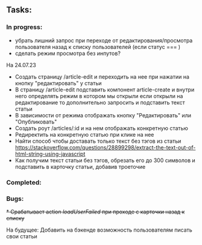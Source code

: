 ## Tasks:
  ### In progress:

* убрать лишний запрос при переходе от редактирования/просмотра пользователя назад к списку пользователей (если статус === )
* сделать режим просмотра без инпутов?

На 24.07.23
* Создать страницу /article-edit и переходить на нее при нажатии на кнопку "редактировать" у статьи
* В страницу /article-edit подставить компонент article-create и внутри него определять режим в котором мы открыли
  если открыли на редактирование то дополнительно запросить и подставить текст статьи
* В зависимости от режима отображать кнопку "Редактировать" или "Опубликовать"
* Создать роут /articles/:id и на нем отображать конкретную статью
* Редиректить на конкретную статью при клике на нее
* Найти способ чтобы доставать только текст без тэгов из статьи 
  https://stackoverflow.com/questions/28899298/extract-the-text-out-of-html-string-using-javascript
* Как получим текст статьи без тэгов, обрезать его до 300 символов и подставить в карточку статьи, добавив троеточие

### Completed:

### Bugs:
~~* Срабатывает action _loadUserFailed_ при проходе с карточки назад к списку~~

На будущее:
Добавить на бэкенде возможность пользователям писать свои статьи

